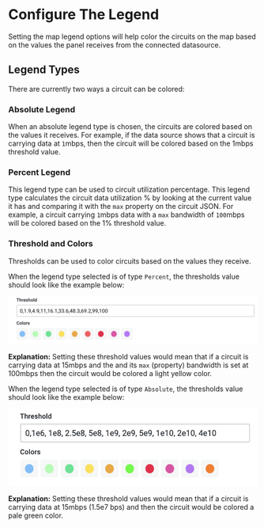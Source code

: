# Configure The Legend

Setting the map legend options will help color the circuits on the map based on the values the panel receives from the connected datasource.

## Legend Types

There are currently two ways a circuit can be colored:

### Absolute Legend

When an absolute legend type is chosen, the circuits are colored based on the values it receives. For example, if the data source shows that a circuit is carrying data at `1`mbps, then the circuit will be colored based on the 1mbps threshold value.

### Percent Legend

This legend type can be used to circuit utilization percentage. This legend type calculates the circuit data utilization % by looking at the current value it has and comparing it with the `max` property on the circuit JSON. For example, a circuit carrying `1`mbps data with a `max` bandwidth of `100`mbps will be colored based on the 1% threshold value.

### Threshold and Colors

Thresholds can be used to color circuits based on the values they receive.

When the legend type selected is of type `Percent`, the thresholds value should look like the example below:

![Percent Legend Thresholds](../../static/img/docs/threshold-color-percentage.png)

**Explanation:** Setting these threshold values would mean that if a circuit is carrying data at 15mbps and the and its `max` (property) bandwidth is set at 100mbps then the circuit would be colored a light yellow color.

When the legend type selected is of type `Absolute`, the thresholds value should look like the example below:

![Absolute Legend Thresholds](../../static/img/docs/threshold-color-absolute.png)

**Explanation:** Setting these threshold values would mean that if a circuit is carrying data at 15mbps (1.5e7 bps) and then the circuit would be colored a pale green color.
